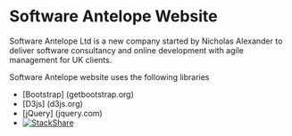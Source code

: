 # Software Antelope Website

Software Antelope Ltd is a new company started by Nicholas Alexander to deliver software consultancy and online development with agile management for UK clients.

Software Antelope website uses the following libraries

* [Bootstrap] (getbootstrap.org)
* [D3js] (d3js.org)
* [jQuery] (jquery.com)
* [![StackShare](http://img.shields.io/badge/tech-stack-0690fa.svg?style=flat)](http://stackshare.io/softwareantelope/http-slash-slash-softwareantelope-com)

